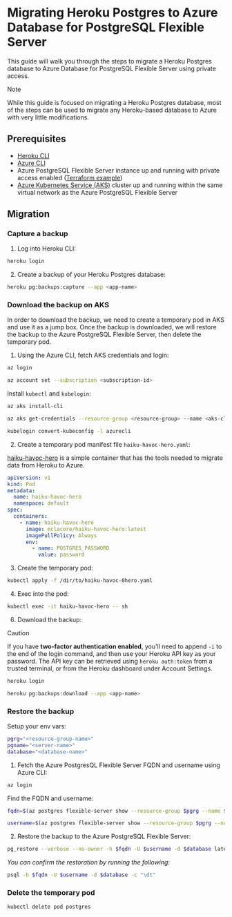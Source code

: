 # Migrating Heroku Postgres to Azure Database for PostgreSQL Flexible Server

This guide will walk you through the steps to migrate a Heroku Postgres database to Azure Database for PostgreSQL Flexible Server using private access.

> [!NOTE]
> While this guide is focused on migrating a Heroku Postgres database, most of the steps can be used to migrate any Heroku-based database to Azure with very little modifications.

## Prerequisites

- [Heroku CLI](https://devcenter.heroku.com/articles/heroku-cli#troubleshooting-the-heroku-cli)
- [Azure CLI](https://learn.microsoft.com/en-us/cli/azure/install-azure-cli)
- Azure PostgreSQL Flexible Server instance up and running with private access enabled ([Terraform example](https://github.com/massdriver-cloud/azure-postgresql-flexible-server))
- [Azure Kubernetes Service (AKS)](/guides/k8s.md#create-a-kubernetes-cluster) cluster up and running within the same virtual network as the Azure PostgreSQL Flexible Server

## Migration

### Capture a backup

1. Log into Heroku CLI:

```bash
heroku login
```

2. Create a backup of your Heroku Postgres database:

```bash
heroku pg:backups:capture --app <app-name>
```

### Download the backup on AKS

In order to download the backup, we need to create a temporary pod in AKS and use it as a jump box. Once the backup is downloaded, we will restore the backup to the Azure PostgreSQL Flexible Server, then delete the temporary pod.

1. Using the Azure CLI, fetch AKS credentials and login:

```bash
az login
```

```bash
az account set --subscription <subscription-id>
```

Install `kubectl` and `kubelogin`:

```bash
az aks install-cli
```

```bash
az aks get-credentials --resource-group <resource-group> --name <aks-cluster-name> --overwrite-existing
```

```bash
kubelogin convert-kubeconfig -l azurecli
```

2. Create a temporary pod manifest file `haiku-havoc-hero.yaml`:

[haiku-havoc-hero](https://github.com/mclacore/haiku-havoc-hero) is a simple container that has the tools needed to migrate data from Heroku to Azure.

```yaml
apiVersion: v1
kind: Pod
metadata:
  name: haiku-havoc-hero
  namespace: default
spec:
  containers:
    - name: haiku-havoc-hero
      image: mclacore/haiku-havoc-hero:latest
      imagePullPolicy: Always
      env:
        - name: POSTGRES_PASSWORD
          value: password
```

3. Create the temporary pod:

```bash
kubectl apply -f /dir/to/haiku-havoc-0hero.yaml
```

4. Exec into the pod:

```bash
kubectl exec -it haiku-havoc-hero -- sh
```

6. Download the backup:

> [!CAUTION]
> If you have **two-factor authentication enabled**, you'll need to append `-i` to the end of the login command, and then use your Heroku API key as your password. The API key can be retrieved using `heroku auth:token` from a trusted terminal, or from the Heroku dashboard under Account Settings.

```bash
heroku login
```

```bash
heroku pg:backups:download --app <app-name>
```

### Restore the backup

Setup your env vars:

```bash
pgrg="<resource-group-name>"
pgname="<server-name>"
database="<database-name>"
```

1. Fetch the Azure PostgresQL Flexible Server FQDN and username using Azure CLI:

```bash
az login
```

Find the FQDN and username:

```bash
fqdn=$(az postgres flexible-server show --resource-group $pgrg --name $pgname --query "fullyQualifiedDomainName" --output tsv)
```

```bash
username=$(az postgres flexible-server show --resource-group $pgrg --name $pgname --query "administratorLogin" --output tsv)
```

2. Restore the backup to the Azure PostgreSQL Flexible Server:

```bash
pg_restore --verbose --no-owner -h $fqdn -U $username -d $database latest.dump
```

_You can confirm the restoration by running the following:_

```bash
psql -h $fqdn -U $username -d $database -c "\dt"
```

### Delete the temporary pod

```bash
kubectl delete pod postgres
```
